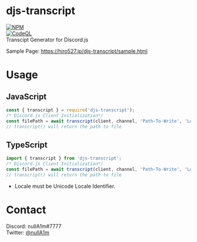 # djs-transcript
[![NPM](https://nodei.co/npm/djs-transcript.png?downloads=true&downloadRank=true&stars=true)](https://nodei.co/npm/djs-transcript/)\
[![CodeQL](https://github.com/Hiro527/djs-transcript/actions/workflows/codeql-analysis.yml/badge.svg)](https://github.com/Hiro527/djs-transcript/actions/workflows/codeql-analysis.yml)\
Transcipt Generator for Discord.js

Sample Page: https://hiro527.jp/djs-transcript/sample.html
# Usage
## JavaScript
```js
const { transcript } = require('djs-transcript');
/* Discord.js Client Initialization*/
const filePath = await transcript(client, channel, 'Path-To-Write', 'Locale');
// transcript() will return the path to file
```

## TypeScript
```ts
import { transcript } from 'djs-transcript';
/* Discord.js Client Initialization*/
const filePath = await transcript(client, channel, 'Path-To-Write', 'Locale');
// transcript() will return the path to file
```

- Locale must be Unicode Locale Identifier.

# Contact
Discord: nullA1m#7777\
Twitter: [@nullA1m](https://twitter.com/nullA1m)
